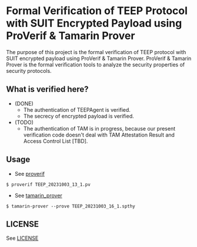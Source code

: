 # Formal Verification of TEEP Protocol with SUIT Encrypted Payload using ProVerif & Tamarin Prover
The purpose of this project is the formal verification of TEEP protocol with SUIT encrypted payload using ProVerif & Tamarin Prover.
ProVerif & Tamarin Prover is the formal verification tools to analyze the security properties of security protocols.
## What is verified here?
- (DONE)
  - The authentication of TEEPAgent is verified.
  - The secrecy of encrypted payload is verified.
- (TODO)
  - The authentication of TAM is in progress, because our present verification code doesn't deal with TAM Attestation Result and Access Control List [TBD].

## Usage
- See [proverif](https://bblanche.gitlabpages.inria.fr/proverif/)
```
$ proverif TEEP_20231003_13_1.pv
```
- See [tamarin_prover](https://tamarin-prover.github.io/)
```
$ tamarin-prover --prove TEEP_20231003_16_1.spthy
```
## LICENSE
See [LICENSE](NTTSoftwareLicenseAgreement_TEEP_20231006.pdf)
